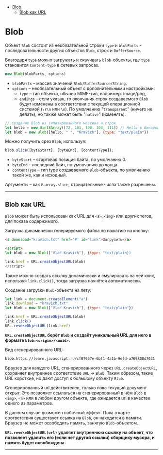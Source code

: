 - [Blob](#blob)
  - [Blob как URL](#blob-как-url)

# Blob

Объект `Blob` состоит из необязательной строки `type` и `blobParts` - последовательности других объектов `Blob`, строк и `BufferSource`.

Благодаря `type` можно загружать и скачивать `blob`-объекты, где `type` становится `Content-type` в сетевых запросах.

```javascript
new Blob(blobParts, options)
```

* `blobParts` – массив значений `Blob/BufferSource/String`.
* `options` – необязательный объект с дополнительными настройками:
    * `type` – тип объекта, обычно MIME-тип, например. image/png,
    * `endings` – если указан, то окончания строк создаваемого `Blob` будут изменены в соответствии с текущей операционной системой (`\r\n` или `\n`). По умолчанию "`transparent`" (ничего не делать), но также может быть "`native`" (изменять).

```javascript
// создание Blob из типизированного массива и строк
let hello = new Uint8Array([72, 101, 108, 108, 111]) // Hello в бинарках
let blob = new Blob([hello, " ", "Kravich"], {type: "text/plain"})
```

Можно получить срез `Blob`, используя:

```javascript
blob.slice([byteStart], [byteEnd], [contentType]);
```
* `byteStart` – стартовая позиция байта, по умолчанию 0.
* `byteEnd` – последний байт, по умолчанию до конца.
* `contentType` – тип type создаваемого `Blob`-объекта, по умолчанию такой же, как и исходный.

Аргументы – как в `array.slice`, отрицательные числа также разрешены.
***

## Blob как URL

`Blob` может быть использован как URL для `<a>`, `<img>` или других тегов, для показа содержимого.

Загрузка динамически генерируемого файла по нажатию на кнопку: 

```html
<a download="kravich.txt" href='#' id="link">Загрузить</a>

<script>
let blob = new Blob(["Vlad Kravich"], {type: "text/plain})

link.href = URL.createObjectURL(blob)
</script>
```

Также можно создать ссылку динамически и эмулировать на ней клик, используя `link.click()`, тогда загрузка начнётся автоматически.


Создание загрузки `Blob`-объекта на лету:

```javascript
let link = document.createElement("a")
link.download = "kravich.txt"
let blob = new Blob(["Vlad Kravich"], {type: "text/plain"})

link.href = URL.createObjectURL(blob)
link.click()
URL.revokeObjectURL(link.href)
```

**`URL.createObjectURL` берёт `Blob` и создаёт уникальный URL для него в формате `blob:<origin>/<uuid>`.**

Вид сгенерированного URL:

```bash
blob:https://learn.javascript.ru/cf07957e-6bf1-4a1b-9efd-a769800d7031
```

Браузер для каждого URL, сгенерированного через `URL.createObjectURL`, сохраняет внутреннее соответствие `URL` → `Blob`. Таким образом, такие URL короткие, но дают доступ к большому объекту `Blob`.

Сгенерированный url действителен, только пока текущий документ открыт. Это позволяет ссылаться на сгенерированный в нём `Blob` в `<img>`, `<a>` или в любом другом объекте, где ожидается url в качестве одного из параметров.

В данном случае возможен побочный эффект. Пока в карте соответствия существует ссылка на `Blob`, он находится в памяти. Браузер не может освободить память, занятую `Blob`-объектом.

**`URL.revokeObjectURL(url)` удаляет внутреннюю ссылку на объект, что позволяет удалить его (если нет другой ссылки) сборщику мусора, и память будет освобождена.**
***




